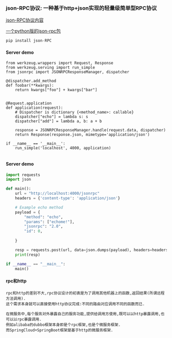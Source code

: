 
### json-RPC协议: 一种基于http+json实现的轻量级简单型RPC协议

[json-RPC协议内容](http://wiki.geekdream.com/Specification/json-rpc_2.0.html)

[一个python版的json-rpc包](https://pypi.org/project/json-rpc/)


```python
pip install json-RPC
```

#### Server demo
```
from werkzeug.wrappers import Request, Response
from werkzeug.serving import run_simple
from jsonrpc import JSONRPCResponseManager, dispatcher

@dispatcher.add_method
def foobar(**kwargs):
    return kwargs["foo"] + kwargs["bar"]


@Request.application
def application(request):
    # Dispatcher is dictionary {<method_name>: callable}
    dispatcher["echo"] = lambda s: s
    dispatcher["add"] = lambda a, b: a + b

    response = JSONRPCResponseManager.handle(request.data, dispatcher)
    return Response(response.json, mimetype='application/json')

if __name__ == '__main__':
    run_simple('localhost', 4000, application)


```

#### Server demo
```python
import requests
import json

def main():
    url = "http://localhost:4000/jsonrpc"
    headers = {'content-type': 'application/json'}

    # Example echo method
    payload = {
        "method": "echo",
        "params": ["echome!"],
        "jsonrpc": "2.0",
        "id": 0,
    
    }

    resp = requests.post(url, data=json.dumps(payload), headers=headers).json()
    print(resp)

if __name__ == "__main__":
    main()

```

#### rpc和http
```
rpc和http的差别不大,rpc协议设计的初衷是为了调用其他机器上的函数,返回结果(所谓远程方法调用).
这个需求本身就可以直接使用http协议完成:不同的路由对应调用不同的函数而已.

在微服务中,每个服务对外暴露自己的服务功能,提供给调用方使用,既可以以http暴露调用,也可以以rpc暴露调用.
例如alibaba的dubbo框架本身即是个rpc框架,也是个微服务框架.
而SpringCloud+SpringBoot框架是基于http的微服务框架.
```
